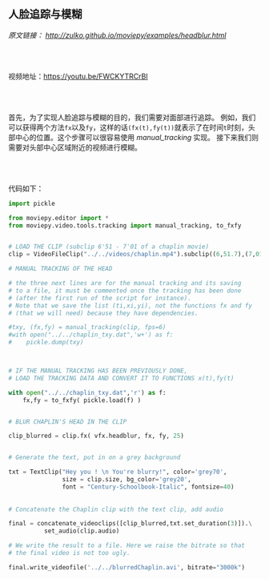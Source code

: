 ## 人脸追踪与模糊

*原文链接：
http://zulko.github.io/moviepy/examples/headblur.html*

</br>
</br>

视频地址：https://youtu.be/FWCKYTRCrBI

</br>
</br>

首先，为了实现人脸追踪与模糊的目的，我们需要对面部进行追踪。
例如，我们可以获得两个方法`fx`以及`fy`，这样的话`(fx(t),fy(t))`就表示了在时间`t`时刻，头部中心的位置。这个步骤可以很容易使用 *manual_tracking* 实现。
接下来我们则需要对头部中心区域附近的视频进行模糊。

</br>
</br>

代码如下：

```python
import pickle

from moviepy.editor import *
from moviepy.video.tools.tracking import manual_tracking, to_fxfy


# LOAD THE CLIP (subclip 6'51 - 7'01 of a chaplin movie)
clip = VideoFileClip("../../videos/chaplin.mp4").subclip((6,51.7),(7,01.3))

# MANUAL TRACKING OF THE HEAD

# the three next lines are for the manual tracking and its saving
# to a file, it must be commented once the tracking has been done
# (after the first run of the script for instance).
# Note that we save the list (ti,xi,yi), not the functions fx and fy
# (that we will need) because they have dependencies.

#txy, (fx,fy) = manual_tracking(clip, fps=6)
#with open("../../chaplin_txy.dat",'w+') as f:
#    pickle.dump(txy)



# IF THE MANUAL TRACKING HAS BEEN PREVIOUSLY DONE,
# LOAD THE TRACKING DATA AND CONVERT IT TO FUNCTIONS x(t),fy(t)

with open("../../chaplin_txy.dat",'r') as f:
    fx,fy = to_fxfy( pickle.load(f) )


# BLUR CHAPLIN'S HEAD IN THE CLIP

clip_blurred = clip.fx( vfx.headblur, fx, fy, 25)


# Generate the text, put in on a grey background

txt = TextClip("Hey you ! \n You're blurry!", color='grey70',
               size = clip.size, bg_color='grey20',
               font = "Century-Schoolbook-Italic", fontsize=40)
               
               
# Concatenate the Chaplin clip with the text clip, add audio

final = concatenate_videoclips([clip_blurred,txt.set_duration(3)]).\
          set_audio(clip.audio)

# We write the result to a file. Here we raise the bitrate so that
# the final video is not too ugly.

final.write_videofile('../../blurredChaplin.avi', bitrate="3000k")
```